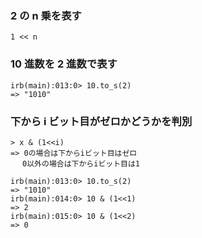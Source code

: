 ### 2 の n 乗を表す

```
1 << n
```

### 10 進数を 2 進数で表す

```
irb(main):013:0> 10.to_s(2)
=> "1010"
```

### 下から i ビット目がゼロかどうかを判別

```
> x & (1<<i)
=> 0の場合は下からiビット目はゼロ
　 0以外の場合は下からiビット目は1

irb(main):013:0> 10.to_s(2)
=> "1010"
irb(main):014:0> 10 & (1<<1)
=> 2
irb(main):015:0> 10 & (1<<2)
=> 0
```
